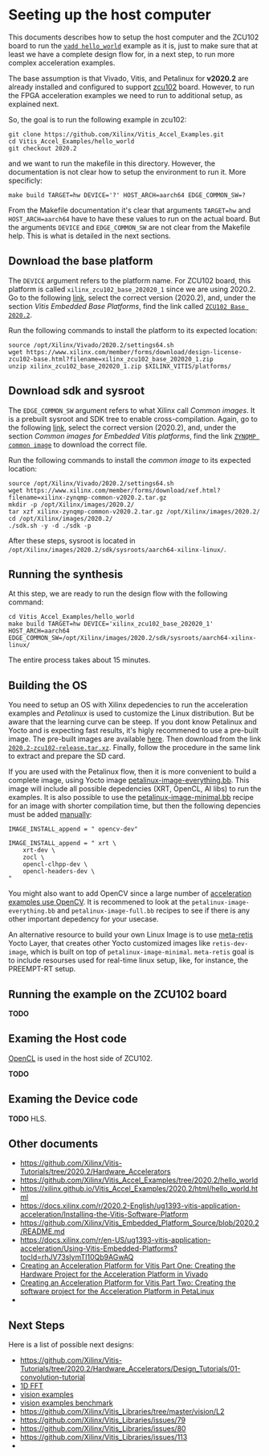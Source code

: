 
# Seeting up the host computer

This documents describes how to setup the host computer and the ZCU102 board to run the [`vadd hello_world`](https://github.com/Xilinx/Vitis_Accel_Examples/tree/2020.2/hello_world) example as it is, just to make sure that at least we have a complete design flow for, in a next step, to run more complex acceleration examples.

The base assumption is that Vivado, Vitis, and Petalinux for **v2020.2** are already installed and configured to support [zcu102]() board. However, to run the FPGA acceleration examples we need to run to additional setup, as explained next.

So, the goal is to run the following example in zcu102:

```
git clone https://github.com/Xilinx/Vitis_Accel_Examples.git
cd Vitis_Accel_Examples/hello_world
git checkout 2020.2
```

and we want to run the makefile in this directory. However, the documentation is not clear how to setup the environment to run it. More specificly:

```
make build TARGET=hw DEVICE='?' HOST_ARCH=aarch64 EDGE_COMMON_SW=?
```

From the Makefile documentation it's clear that arguments `TARGET=hw` and `HOST_ARCH=aarch64` have to have these values to run on the actual board. But the arguments `DEVICE` and `EDGE_COMMON_SW` are not clear from the Makefile help. This is what is detailed in the next sections.

## Download the base platform 

The `DEVICE` argument refers to the platform name. For ZCU102 board, this platform is called `xilinx_zcu102_base_202020_1` since we are using 2020.2. Go to the following [link](https://www.xilinx.com/support/download/index.html/content/xilinx/en/downloadNav/embedded-platforms/archive-vitis-embedded.html), select the correct version (2020.2), and, under the section *Vitis Embedded Base Platforms*, find the link called [`ZCU102 Base 2020.2`](https://www.xilinx.com/member/forms/download/design-license-zcu102-base.html?filename=xilinx_zcu102_base_202020_1.zip).

Run the following commands to install the platform to its expected location:

```
source /opt/Xilinx/Vivado/2020.2/settings64.sh
wget https://www.xilinx.com/member/forms/download/design-license-zcu102-base.html?filename=xilinx_zcu102_base_202020_1.zip
unzip xilinx_zcu102_base_202020_1.zip $XILINX_VITIS/platforms/
```

## Download sdk and sysroot

The `EDGE_COMMON_SW` argument refers to what Xilinx call *Common images*. It is a prebuilt sysroot and SDK tree to enable cross-compilation. Again, go to the following [link](https://www.xilinx.com/support/download/index.html/content/xilinx/en/downloadNav/embedded-platforms/archive-vitis-embedded.html), select the correct version (2020.2), and, under the section 
*Common images for Embedded Vitis platforms*, find the link [`ZYNQMP common image`](https://www.xilinx.com/member/forms/download/xef.html?filename=xilinx-zynqmp-common-v2020.2.tar.gz) to download the correct file.

Run the following commands to install the *common image* to its expected location:

```
source /opt/Xilinx/Vivado/2020.2/settings64.sh
wget https://www.xilinx.com/member/forms/download/xef.html?filename=xilinx-zynqmp-common-v2020.2.tar.gz
mkdir -p /opt/Xilinx/images/2020.2/
tar xzf xilinx-zynqmp-common-v2020.2.tar.gz /opt/Xilinx/images/2020.2/
cd /opt/Xilinx/images/2020.2/
./sdk.sh -y -d ./sdk -p
```

After these steps, sysroot is located in `/opt/Xilinx/images/2020.2/sdk/sysroots/aarch64-xilinx-linux/`. 

## Running the synthesis

At this step, we are ready to run the design flow with the following command:

```
cd Vitis_Accel_Examples/hello_world
make build TARGET=hw DEVICE='xilinx_zcu102_base_202020_1' HOST_ARCH=aarch64 EDGE_COMMON_SW=/opt/Xilinx/images/2020.2/sdk/sysroots/aarch64-xilinx-linux/
```

The entire process takes about 15 minutes.

## Building the OS

You need to setup an OS with Xilinx depedencies to run the acceleration examples and *Petalinux* is used to customize the Linux distribution. But be aware that the learning curve can be steep. If you dont know Petalinux and Yocto and is expecting fast results, it's higly recommened to use a pre-built image. The pre-built images are available [here](https://xilinx-wiki.atlassian.net/wiki/spaces/A/pages/1065451521/2020.2+Release). Then download from the link [`2020.2-zcu102-release.tar.xz`](https://www.xilinx.com/member/forms/download/xef.html?filename=2020.2-zcu102-release.tar.xz). Finally, follow the procedure in the same link to extract and prepare the SD card.


If you are used with the Petalinux flow, then it is more convenient to build a complete image, using Yocto image [petalinux-image-everything.bb](https://github.com/Xilinx/meta-petalinux/blob/master/recipes-core/images/petalinux-image-everything.bb). This image will include all possible depedencies (XRT, OpenCL, AI libs) to run the examples.
It is also possible to use the [petalinux-image-minimal.bb](https://github.com/Xilinx/meta-petalinux/blob/master/recipes-core/images/petalinux-image-minimal.bb) recipe for an image with shorter compilation time, but then the following depencies must be added [manually](https://github.com/Xilinx/XRT/issues/3650):

```
IMAGE_INSTALL_append = " opencv-dev"

IMAGE_INSTALL_append = " xrt \
	xrt-dev \
	zocl \
	opencl-clhpp-dev \
	opencl-headers-dev \
"
```

You might also want to add OpenCV since a large number of [acceleration examples use OpenCV](https://github.com/Xilinx/Vitis_Libraries/tree/2020.2/vision).
It is recommened to look at the `petalinux-image-everything.bb` and `petalinux-image-full.bb` recipes to see if there is any other important depedency for your usecase.

An alternative resource to build your own Linux Image is to use [meta-retis](https://github.com/fred-framework/meta-retis) Yocto Layer, that creates other Yocto customized images like `retis-dev-image`, which is built on top of `petalinux-image-minimal`. `meta-retis` goal is to include resourses used for real-time linux setup, like, for instance, the PREEMPT-RT setup.

## Running the example on the ZCU102 board

**TODO**

## Examing the Host code

[OpenCL](https://docs.xilinx.com/r/en-US/ug1393-vitis-application-acceleration/OpenCL-Programming) is used in the host side of ZCU102.

**TODO**

## Examing the Device code

**TODO** HLS.

## Other documents

 - https://github.com/Xilinx/Vitis-Tutorials/tree/2020.2/Hardware_Accelerators
 - https://github.com/Xilinx/Vitis_Accel_Examples/tree/2020.2/hello_world
 - https://xilinx.github.io/Vitis_Accel_Examples/2020.2/html/hello_world.html
 - https://docs.xilinx.com/r/2020.2-English/ug1393-vitis-application-acceleration/Installing-the-Vitis-Software-Platform
 - https://github.com/Xilinx/Vitis_Embedded_Platform_Source/blob/2020.2/README.md
 - https://docs.xilinx.com/r/en-US/ug1393-vitis-application-acceleration/Using-Vitis-Embedded-Platforms?tocId=rhJV73slymTI10Qb9AGwAQ
 - [Creating an Acceleration Platform for Vitis Part One: Creating the Hardware Project for the Acceleration Platform in Vivado](https://support.xilinx.com/s/article/1138208?language=en_US)
 - [Creating an Acceleration Platform for Vitis Part Two: Creating the software project for the Acceleration Platform in PetaLinux](https://support.xilinx.com/s/article/1138667?language=en_US)
 - 

## Next Steps

Here is a list of possible next designs:

 - https://github.com/Xilinx/Vitis-Tutorials/tree/2020.2/Hardware_Accelerators/Design_Tutorials/01-convolution-tutorial
 - [1D FFT](https://xilinx.github.io/Vitis_Libraries/dsp/2020.2/user_guide/L1.html#d-floating-point-fp32-fft)
 - [vision examples](https://xilinx.github.io/Vitis_Libraries/vision/2020.2/overview.html)
 - [vision examples benchmark](https://xilinx.github.io/Vitis_Libraries/vision/2022.1/Benchmark.html#datasets)
 - https://github.com/Xilinx/Vitis_Libraries/tree/master/vision/L2
 - https://github.com/Xilinx/Vitis_Libraries/issues/79
 - https://github.com/Xilinx/Vitis_Libraries/issues/80
 - https://github.com/Xilinx/Vitis_Libraries/issues/113
 - 

